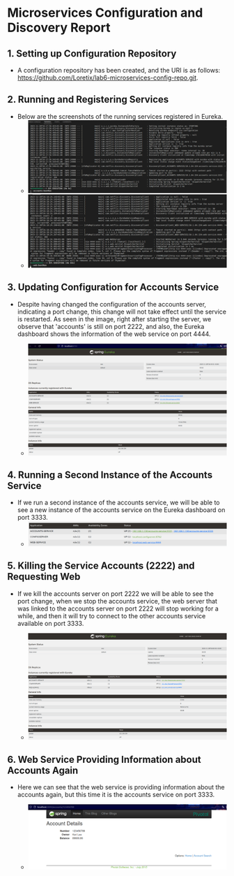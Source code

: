 # Microservices Configuration and Discovery Report

## 1. Setting up Configuration Repository

- A configuration repository has been created, and the URI is as follows: https://github.com/Loretix/lab6-microservices-config-repo.git.

## 2. Running and Registering Services

- Below are the screenshots of the running services registered in Eureka.
    - ![Accounts log](./accounts_start.png)
    - ![Web log](./web_start.png)

## 3. Updating Configuration for Accounts Service

- Despite having changed the configuration of the accounts server, indicating a port change, this change will not take effect until the service is restarted. As seen in the image, right after starting the server, we observe that 'accounts' is still on port 2222, and also, the Eureka dashboard shows the information of the web service on port 4444.

    - ![Eureka dahboard port 2222](./eureka_dashboard.png)

## 4. Running a Second Instance of the Accounts Service

- If we run a second instance of the accounts service, we will be able to see a new instance of the accounts service on the Eureka dashboard
on port 3333.
    - ![Eureka dahboard port 2222 and 3333](./eureka_dashboard_3333_2222.png)

## 5. Killing the Service Accounts (2222) and Requesting Web

- If we kill the accounts server on port 2222 we will be able to see the port change, when we stop the accounts service, the web server that was linked to the accounts server on port 2222 will stop working for a while, and then it will try to connect to the other accounts service available on port 3333.

    - ![Eureka dahboard port 3333](./eureka_dashboard_3333.png)

## 6. Web Service Providing Information about Accounts Again

- Here we can see that the web service is providing information about the accounts again, but this time it is the accounts service on port 3333.

    - ![Web service providing information about accounts](./web_service_accounts.png)
